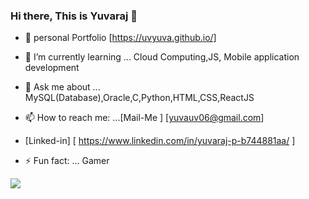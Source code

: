 ### Hi there, This is Yuvaraj 👋



- 🔭  personal Portfolio [https://uvyuva.github.io/]

- 🌱 I’m currently learning ...  Cloud Computing,JS, Mobile application development

- 💬 Ask me about ... MySQL(Database),Oracle,C,Python,HTML,CSS,ReactJS

- 📫 How to reach me: ...[Mail-Me ] [yuvauv06@gmail.com]

-  [Linked-in] [ https://www.linkedin.com/in/yuvaraj-p-b744881aa/ ]

- ⚡ Fun fact: ... Gamer


![](https://komarev.com/ghpvc/?username=uvyuva&style=flat-square&color=brightgreen)



<!--   <img align="left" alt="GitHub Stats" src="https://github-readme-stats.codestackr.vercel.app/api?username=uvyuva&show_icons=true&hide_border=true" />
 -->
</details>
